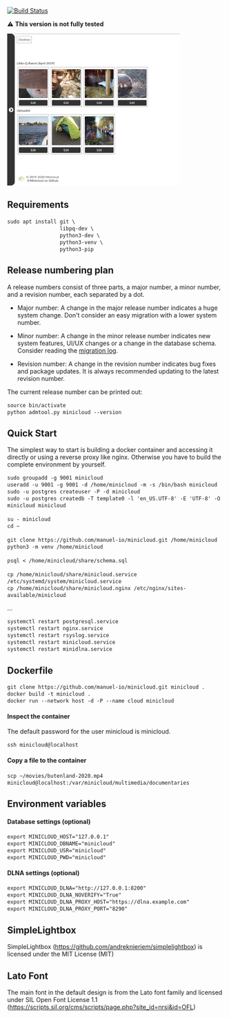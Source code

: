 [![Build Status](https://travis-ci.com/manuel-io/minicloud.svg?branch=master)](https://travis-ci.com/manuel-io/minicloud)

:warning: **This version is not fully tested**

![Gallery](share/preview/minicloud1.png)

## Requirements

    sudo apt install git \
                     libpq-dev \
                     python3-dev \
                     python3-venv \
                     python3-pip

## Release numbering plan

A release numbers consist of three parts, a major number, a minor number, and a
revision number, each separated by a dot.

* Major number:
  A change in the major release number indicates a huge system change. Don't
  consider an easy migration with a lower system number.

* Minor number:
  A change in the minor release number indicates new system features, UI/UX changes or a
  change in the database schema. Consider reading the [migration log](share/Migration.md).

* Revision number:
  A change in the revision number indicates bug fixes and package
  updates. It is always recommended updating to the latest revision number.

The current release number can be printed out:

    source bin/activate
    python admtool.py minicloud --version

## Quick Start

The simplest way to start is building a docker container and accessing it
directly or using a reverse proxy like nginx. Otherwise you have to build the
complete environment by yourself.

    sudo groupadd -g 9001 minicloud
    useradd -u 9001 -g 9001 -d /home/minicloud -m -s /bin/bash minicloud
    sudo -u postgres createuser -P -d minicloud
    sudo -u postgres createdb -T template0 -l 'en_US.UTF-8' -E 'UTF-8' -O minicloud minicloud

    su - minicloud
    cd ~

    git clone https://github.com/manuel-io/minicloud.git /home/minicloud
    python3 -m venv /home/minicloud

    psql < /home/minicloud/share/schema.sql

    cp /home/minicloud/share/minicloud.service /etc/systemd/system/minicloud.service
    cp /home/minicloud/share/minicloud.nginx /etc/nginx/sites-available/minicloud

...

    systemctl restart postgresql.service
    systemctl restart nginx.service
    systemctl restart rsyslog.service
    systemctl restart minicloud.service
    systemctl restart minidlna.service

## Dockerfile

    git clone https://github.com/manuel-io/minicloud.git minicloud .
    docker build -t minicloud .
    docker run --network host -d -P --name cloud minicloud

#### Inspect the container

The default password for the user minicloud is minicloud.

    ssh minicloud@localhost

#### Copy a file to the container

    scp ~/movies/butenland-2020.mp4 minicloud@localhost:/var/minicloud/multimedia/documentaries

## Environment variables

#### Database settings (optional)

    export MINICLOUD_HOST="127.0.0.1"
    export MINICLOUD_DBNAME="minicloud"
    export MINICLOUD_USR="minicloud"
    export MINICLOUD_PWD="minicloud"

#### DLNA settings (optional)

    export MINICLOUD_DLNA="http://127.0.0.1:8200"
    export MINICLOUD_DLNA_NOVERIFY="True"
    export MINICLOUD_DLNA_PROXY_HOST="https://dlna.example.com"
    export MINICLOUD_DLNA_PROXY_PORT="8290"

## SimpleLightbox

SimpleLightbox (https://github.com/andreknieriem/simplelightbox) is licensed
under the MIT License (MIT)

## Lato Font

The main font in the default
design is from the Lato font
family and licensed under SIL Open Font License 1.1
(https://scripts.sil.org/cms/scripts/page.php?site_id=nrsi&id=OFL)
